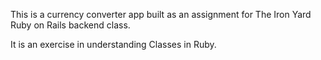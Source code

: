 This is a currency converter app built as an assignment for The Iron Yard Ruby on Rails backend class.

It is an exercise in understanding Classes in Ruby.

